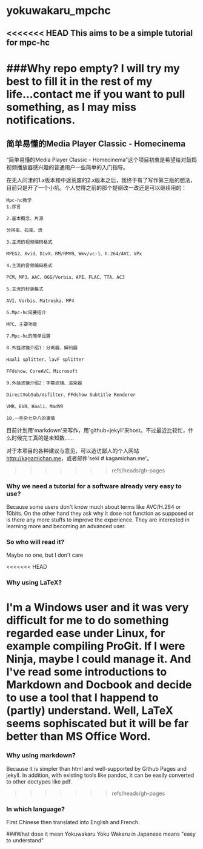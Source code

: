 yokuwakaru_mpchc
================
<<<<<<< HEAD
This aims to be a simple tutorial for mpc-hc
--------------------------------------------

###Why repo empty?
I will try my best to fill it in the rest of my life...contact me if you want to pull something, as I may miss notifications.
=======
简单易懂的Media Player Classic - Homecinema
--------------------------------------------

“简单易懂的Media Player Classic - Homecinema”这个项目初衷是希望给对鼓捣视频播放器感兴趣的普通用户一些简单的入门指导。

在无人问津的1.x版本和中途荒废的2.x版本之后，我终于有了写作第三版的想法，目前只是开了一个小坑。个人觉得之前的那个提纲改一改还是可以继续用的：

    Mpc-hc教学
    1.序言

    2.基本概念、片源

    分辨率、码率、流

    3.主流的视频编码格式

    MPEG2、Xvid、DivX、RM/RMVB、Wmv/vc-1、h.264/AVC、VPx

    4.主流的音频编码格式

    PCM、MP3、AAC、OGG/Vorbis、APE、FLAC、TTA、AC3

    5.主流的封装格式

    AVI、Vorbis、Matroska、MP4

    6.Mpc-hc简要绍介

    MPC、主要功能

    7.Mpc-hc的简单设置

    8.外挂滤镜介绍1：分离器、解码器

    Haali splitter、lavF splitter

    FFdshow、CoreAVC、Microsoft

    9.外挂滤镜介绍2：字幕滤镜、渲染器

    DirectVobSub/Vsfilter、FFdshow Subtitle Renderer

    VMR、EVR、Haali、MadVR

    10.一些杂七杂八的事情

目前计划用'markdown'来写作，用'github+jekyll'来host。不过最近比较忙，什么时候完工真的是未知数……

对于本项目的各种建议与意见，可以造访鄙人的个人网站<http://kagamichan.me>，或者邮件'seki # kagamichan.me'。
>>>>>>> refs/heads/gh-pages

### Why we need a tutorial for a software already very easy to use?
Because some users don't know much about terms like AVC/H.264 or 10bits. On the other hand they ask why it dose not function as supposed or is there any more stuffs to improve the experience.
They are interested in learning more and becoming an advanced user.

### So who will read it?
Maybe no one, but I don't care

<<<<<<< HEAD
### Why using LaTeX?
I'm a Windows user and it was very difficult for me to do something regarded ease under Linux, for example compiling ProGit. If I were Ninja, maybe I could manage it. And I've read some introductions to Markdown and Docbook and decide to use a tool that I happend to (partly) understand. Well, LaTeX seems sophiscated but it will be far better than MS Office Word.
=======
### Why using markdown?
Because it is simpler than html and well-supported by Github Pages and jekyll. In addition, with existing tools like pandoc, it can be easily converted to other doctypes like pdf.
>>>>>>> refs/heads/gh-pages

### In which language?
First Chinese then translated into English and French.

###What dose it mean Yokuwakaru
Yoku Wakaru in Japanese means "easy to understand"